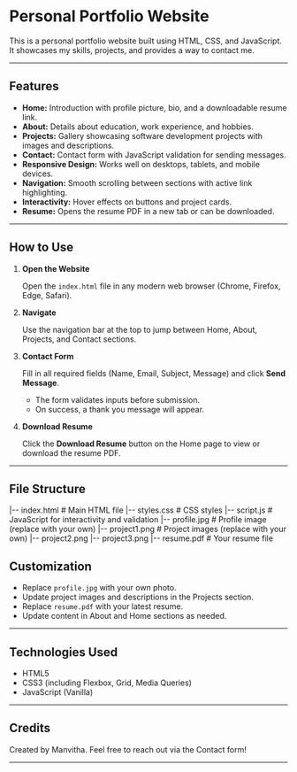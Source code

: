 # Personal Portfolio Website

This is a personal portfolio website built using HTML, CSS, and JavaScript. It showcases my skills, projects, and provides a way to contact me.

---

## Features

- **Home:** Introduction with profile picture, bio, and a downloadable resume link.
- **About:** Details about education, work experience, and hobbies.
- **Projects:** Gallery showcasing software development projects with images and descriptions.
- **Contact:** Contact form with JavaScript validation for sending messages.
- **Responsive Design:** Works well on desktops, tablets, and mobile devices.
- **Navigation:** Smooth scrolling between sections with active link highlighting.
- **Interactivity:** Hover effects on buttons and project cards.
- **Resume:** Opens the resume PDF in a new tab or can be downloaded.

---

## How to Use

1. **Open the Website**

   Open the `index.html` file in any modern web browser (Chrome, Firefox, Edge, Safari).

2. **Navigate**

   Use the navigation bar at the top to jump between Home, About, Projects, and Contact sections.

3. **Contact Form**

   Fill in all required fields (Name, Email, Subject, Message) and click **Send Message**.  
   - The form validates inputs before submission.  
   - On success, a thank you message will appear.

4. **Download Resume**

   Click the **Download Resume** button on the Home page to view or download the resume PDF.

---

## File Structure

|-- index.html # Main HTML file
|-- styles.css # CSS styles
|-- script.js # JavaScript for interactivity and validation
|-- profile.jpg # Profile image (replace with your own)
|-- project1.png # Project images (replace with your own)
|-- project2.png
|-- project3.png
|-- resume.pdf # Your resume file

## Customization

- Replace `profile.jpg` with your own photo.
- Update project images and descriptions in the Projects section.
- Replace `resume.pdf` with your latest resume.
- Update content in About and Home sections as needed.

---

## Technologies Used

- HTML5
- CSS3 (including Flexbox, Grid, Media Queries)
- JavaScript (Vanilla)

---

## Credits

Created by Manvitha. Feel free to reach out via the Contact form!

---


